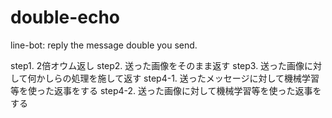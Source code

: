 # double-echo
line-bot: reply the message double you send.


step1. 2倍オウム返し
step2. 送った画像をそのまま返す
step3. 送った画像に対して何かしらの処理を施して返す
step4-1. 送ったメッセージに対して機械学習等を使った返事をする
step4-2. 送った画像に対して機械学習等を使った返事をする
